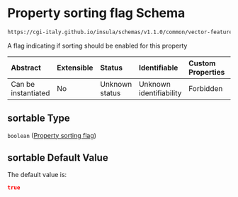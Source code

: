 # Property sorting flag Schema

```txt
https://cgi-italy.github.io/insula/schemas/v1.1.0/common/vector-feature-property.schema.json#/$defs/common/properties/sortable
```

A flag indicating if sorting should be enabled for this property

| Abstract            | Extensible | Status         | Identifiable            | Custom Properties | Additional Properties | Access Restrictions | Defined In                                                                                                         |
| :------------------ | :--------- | :------------- | :---------------------- | :---------------- | :-------------------- | :------------------ | :----------------------------------------------------------------------------------------------------------------- |
| Can be instantiated | No         | Unknown status | Unknown identifiability | Forbidden         | Allowed               | none                | [vector-feature-property.schema.json\*](schemas/common/vector-feature-property.schema.json) |

## sortable Type

`boolean` ([Property sorting flag](vector-feature-property-defs-vector-feature-property-common-attributes-properties-property-sorting-flag.md))

## sortable Default Value

The default value is:

```json
true
```
